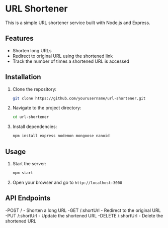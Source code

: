 # URL Shortener

This is a simple URL shortener service built with Node.js and Express.

## Features

- Shorten long URLs
- Redirect to original URL using the shortened link
- Track the number of times a shortened URL is accessed

## Installation

1. Clone the repository:
   ```sh
   git clone https://github.com/yourusername/url-shortener.git
   ```
2. Navigate to the project directory:
   ```sh
   cd url-shortener
   ```
3. Install dependencies:
   ```sh
   npm install express nodemon mongoose nanoid
   ```

## Usage

1. Start the server:
   ```sh
   npm start
   ```
2. Open your browser and go to `http://localhost:3000`

## API Endpoints

-POST / - Shorten a long URL
-GET /:shortUrl - Redirect to the original URL
-PUT /:shortUrl - Update the shortened URL
-DELETE /:shortUrl - Delete the shortened URL
